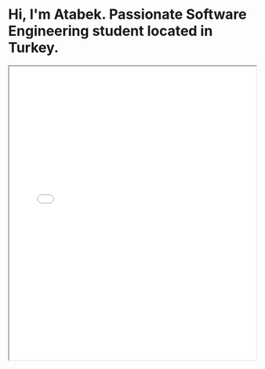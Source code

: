 # Hi, I'm Atabek. Passionate Software Engineering student located in Turkey.
<iframe src="[https://drive.google.com/file/d/1rfRXWXCzUppLToefBB9USNcgpbYHIR2M/view?usp=drive_link]" width="100%" height="600px"></iframe>


